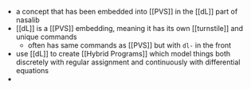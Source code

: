 - a concept that has been embedded into [[PVS]] in the [[dL]] part of nasalib
- [[dL]] is a [[PVS]] embedding, meaning it has its own [[turnstile]] and unique commands
	- often has same commands as [[PVS]] but with `dl-` in the front
- use [[dL]] to create [[Hybrid Programs]] which model things both discretely with regular assignment and continuously with differential equations
-
